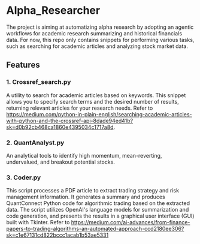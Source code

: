 # Alpha_Researcher

The project is aiming at automatizing alpha research by adopting an agentic workflows for academic research summarizing and historical financials data.
For now, this repo only contains snippets for performing various tasks, such as searching for academic articles and analyzing stock market data.

## Features

### 1. Crossref_search.py
A utility to search for academic articles based on keywords. This snippet allows you to specify search terms and the desired 
number of results, returning relevant articles for your research needs.
Refer to https://medium.com/python-in-plain-english/searching-academic-articles-with-python-and-the-crossref-api-8dade94ed41b?sk=d0b92cb468ca1860e4395034c1717a8d.

### 2. QuantAnalyst.py
An analytical tools to identify high momentum, mean-reverting, undervalued, and breakout potential stocks.

### 3. Coder.py
This script processes a PDF article to extract trading strategy and risk management information. It generates a summary and 
produces QuantConnect Python code for algorithmic trading based on the extracted data. The script utilizes OpenAI's language 
models for summarization and code generation, and presents the results in a graphical user interface (GUI) built with Tkinter.
Refer to https://medium.com/ai-advances/from-finance-papers-to-trading-algorithms-an-automated-approach-ccd2180ee306?sk=c1e67131cd822bccc1acab1b53ae5331

